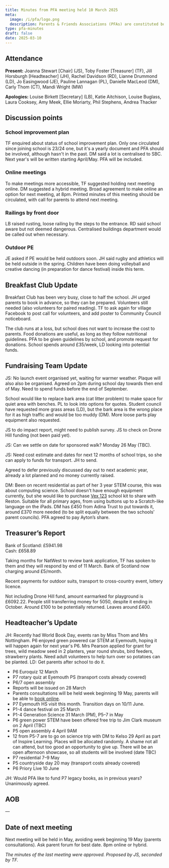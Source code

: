 ```yaml
---
title: Minutes from PFA meeting held 10 March 2025
meta:
  image: /i/pfa/logo.png
  description: Parents & Friends Associations (PFAs) are constituted bodies, which support the school and the broader community. They are independent from the school and the local authority.
type: pfa-minutes
draft: false
date: 2025-03-10
---
```



## Attendance

**Present:** Joanna Stewart [Chair] (JS), Toby Foster [Treasurer] (TF), Jill Horsburgh [Headteacher] (JH), Rachel Davidson (RD), Lianne Drummond (LD), Jo Easingwood (JE), Pauline Lannagan (PL), Danielle MacLeod (DM), Carly Thom (CT), Mandi Wright (MW)

**Apologies:** Louise Birkett [Secretary] (LB), Katie Aitchison, Louise Buglass, Laura Cooksey, Amy Meek, Ellie Moriarty, Phil Stephens, Andrea Thacker

## Discussion points

### School improvement plan

TF enquired about status of school improvement plan. Only one circulated since joining school is 23/24 one, but it's a yearly document and PFA should be involved, although hasn't in the past. DM said a lot is centralised to SBC. Next year's will be written starting April/May. PFA will be included.

### Online meetings

To make meetings more accessible, TF suggested holding next meeting online. DM suggested a hybrid meeting. Broad agreement to make online an option for next meeting, at 8pm. Printed minutes of this meeting should be circulated, with call for parents to attend next meeting.


### Railings by front door

LB raised rusting, loose railing by the steps to the entrance. RD said school aware but not deemed dangerous. Centralised buildings department would be called out when necessary.

### Outdoor PE

JE asked if PE would be held outdoors soon. JH said rugby and athletics will be held outside in the spring. Children have been doing volleyball and creative dancing (in preparation for dance festival) inside this term.

## Breakfast Club Update

Breakfast Club has been very busy, close to half the school. JH urged parents to book in advance, so they can be prepared. Volunteers still needed (also volunteers for paired reading). TF to ask again for village Facebook to post call for volunteers, and add poster to Community Council noticeboard.

The club runs at a loss, but school does not want to increase the cost to parents. Food donations are useful, as long as they follow nutritional guidelines. PFA to be given guidelines by school, and promote request for donations. School spends around £35/week, LD looking into potential funds.

## Fundraising Team Update

JS: No launch event organised yet, waiting for warmer weather. Plaque will also also be organised. Agreed on 2pm during school day towards then end of May. Need to spend funds before the end of September.

School would like to replace bark area (cat litter problem) to make space for quiet area with benches. PL to look into options for quotes. Student council have requested more grass areas (LD), but the bark area is the wrong place for it as high traffic and would be too muddy (DM). More loose parts play equipment also requested.

JS to do impact report, might need to publish survey. JS to check on Drone Hill funding (not been paid yet).

JS: Can we settle on date for sponsored walk? Monday 26 May (TBC).

JS: Need cost estimate and dates for next 12 months of school trips, so she can apply to funds for transport. JH to send.

Agreed to defer previously discussed day out to next academic year, already a lot planned and no money currently raised.

DM: Been on recent residential as part of her 3 year STEM course, this was about computing science. School doesn't have enough equipment currently, but she would like to purchase [Vex 123](https://www.vexrobotics.com/123) school kit to share with Reston. Suitable for all primary ages, from using buttons up to a Scratch-like language on the iPads. DM has £450 from Adina Trust to put towards it, around £370 more needed (to be split equally between the two schools’ parent councils). PFA agreed to pay Ayton’s share.

## Treasurer’s Report

Bank of Scotland: £5941.98  
Cash: £658.89

Taking months for NatWest to review bank application, TF has spoken to them and they will respond by end of 11 March. Bank of Scotland now charging around £5/month.

Recent payments for outdoor suits, transport to cross-country event, lottery licence.

Not including Drone Hill fund, amount earmarked for playground is £6092.22. People still transferring money for 5050, despite it ending in October. Around £100 to be potentially returned. Leaves around £400.


## Headteacher’s Update

JH: Recently had World Book Day, events ran by Miss Thom and Mrs Nottingham. P6 enjoyed green powered car STEM at Eyemouth, hoping it will happen again for next year's P6. Mrs Pearson applied for grant for trees, wild meadow seed in 2 planters, year round shrubs, bird feeders, strawberry plants. Need adult volunteers to help turn over so potatoes can be planted. LD: Get parents after school to do it.

* P6 Euroquiz 12 March
* P7 rotary quiz at Eyemouth PS (transport costs already covered)
* P6/7 open assembly
* Reports will be issued on 28 March
* Parents consultations will be held week beginning 19 May, parents will be able to [book online](https://parents-booking.co.uk/aytonps).
* P7 Eyemouth HS visit this month. Transition days on 10/11 June.
* P1-4 dance festival on 25 March
* P1-4 Generation Science 31 March (PM), P5–7 in May
* P6 green power STEM have been offered free trip to Jim Clark museum on 2 April (TBC)
* P5 open assembly 4 April 9AM
* 12 from P5-7 are to go on science trip with DM to Kelso 29 April as part of Inspire Learning. Places will be allocated randomly. A shame not all can attend, but too good an opportunity to give up. There will be an open afternoon showcase, so all students will be involved (date TBC)
* P7 residential 7–9 May
* P5 countryside day 20 may (transport costs already covered)
* P6 Priory Live 10 June

JH: Would PFA like to fund P7 legacy books, as in previous years? Unanimously agreed.

## AOB

—

## Date of next meeting

Next meeting will be held in May, avoiding week beginning 19 May (parents consultations). Ask parent forum for best date. 8pm online or hybrid.

*The minutes of the last meeting were approved. Proposed by JS, seconded by TF.*
